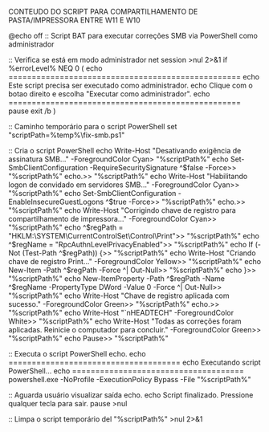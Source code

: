 CONTEUDO DO SCRIPT PARA COMPARTILHAMENTO DE PASTA/IMPRESSORA ENTRE W11 E W10


@echo off
:: Script BAT para executar correções SMB via PowerShell como administrador

:: Verifica se está em modo administrador
net session >nul 2>&1
if %errorLevel% NEQ 0 (
    echo ==================================================
    echo Este script precisa ser executado como administrador.
    echo Clique com o botao direito e escolha "Executar como administrador".
    echo ==================================================
    pause
    exit /b
)

:: Caminho temporário para o script PowerShell
set "scriptPath=%temp%\fix-smb.ps1"

:: Cria o script PowerShell
echo Write-Host "Desativando exigência de assinatura SMB..." -ForegroundColor Cyan> "%scriptPath%"
echo Set-SmbClientConfiguration -RequireSecuritySignature ^$false -Force>> "%scriptPath%"
echo.>> "%scriptPath%"
echo Write-Host "Habilitando logon de convidado em servidores SMB..." -ForegroundColor Cyan>> "%scriptPath%"
echo Set-SmbClientConfiguration -EnableInsecureGuestLogons ^$true -Force>> "%scriptPath%"
echo.>> "%scriptPath%"
echo Write-Host "Corrigindo chave de registro para compartilhamento de impressora..." -ForegroundColor Cyan>> "%scriptPath%"
echo ^$regPath = "HKLM:\SYSTEM\CurrentControlSet\Control\Print">> "%scriptPath%"
echo ^$regName = "RpcAuthnLevelPrivacyEnabled">> "%scriptPath%"
echo If (-Not (Test-Path ^$regPath)) {>> "%scriptPath%"
echo     Write-Host "Criando chave de registro Print..." -ForegroundColor Yellow>> "%scriptPath%"
echo     New-Item -Path ^$regPath -Force ^| Out-Null>> "%scriptPath%"
echo }>> "%scriptPath%"
echo New-ItemProperty -Path ^$regPath -Name ^$regName -PropertyType DWord -Value 0 -Force ^| Out-Null>> "%scriptPath%"
echo Write-Host "Chave de registro aplicada com sucesso." -ForegroundColor Green>> "%scriptPath%"
echo.>> "%scriptPath%"
echo Write-Host "`nHEADTECH" -ForegroundColor White>> "%scriptPath%"
echo Write-Host "Todas as correções foram aplicadas. Reinicie o computador para concluir." -ForegroundColor Green>> "%scriptPath%"
echo Pause>> "%scriptPath%"

:: Executa o script PowerShell
echo.
echo =====================================
echo Executando script PowerShell...
echo =====================================
powershell.exe -NoProfile -ExecutionPolicy Bypass -File "%scriptPath%"

:: Aguarda usuário visualizar saída
echo.
echo Script finalizado. Pressione qualquer tecla para sair.
pause >nul

:: Limpa o script temporário
del "%scriptPath%" >nul 2>&1
